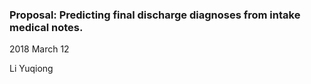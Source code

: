 ### Proposal: Predicting final discharge diagnoses from intake medical notes.


2018 March 12

Li Yuqiong
